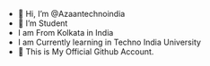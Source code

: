 - 👋 Hi, I’m @Azaantechnoindia
- 👀 I’m Student
- I am From Kolkata in India
- I am Currently learning in Techno India University
- 🌱 This is My Official Github Account.


<!---
Azaantechnoindia/Azaantechnoindia is a ✨ special ✨ repository because its `README.md` (this file) appears on your GitHub profile.
You can click the Preview link to take a look at your changes.
--->

